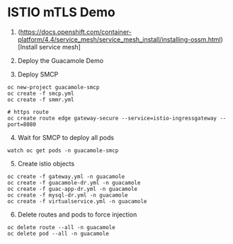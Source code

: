 # ISTIO mTLS Demo

1. (https://docs.openshift.com/container-platform/4.4/service_mesh/service_mesh_install/installing-ossm.html)[Install service mesh]


2. Deploy the Guacamole Demo

3. Deploy SMCP

```
oc new-project guacamole-smcp
oc create -f smcp.yml
oc create -f smmr.yml

# https route
oc create route edge gateway-secure --service=istio-ingressgateway --port=8080
```

4. Wait for SMCP to deploy all pods
```
watch oc get pods -n guacamole-smcp
```

5. Create istio objects

```
oc create -f gateway.yml -n guacamole
oc create -f guacamole-dr.yml -n guacamole
oc create -f guac-app-dr.yml -n guacamole
oc create -f mysql-dr.yml -n guacamole
oc create -f virtualservice.yml -n guacamole
```

6. Delete routes and pods to force injection
```
oc delete route --all -n guacamole
oc delete pod --all -n guacamole
```
